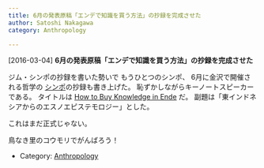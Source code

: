 ```yaml
---
title: 6月の発表原稿「エンデで知識を買う方法」の抄録を完成させた
author: Satoshi Nakagawa
category: Anthropology

---
```


[2016-03-04] **6月の発表原稿「エンデで知識を買う方法」の抄録を完成させた** 

 ジム・シンポの抄録を書いた勢いで
もうひとつのシンポ、
6月に金沢で開催される哲学の
[シンポ](http://philevents.org/event/show/17921)の抄録も書き上げた。
恥ずかしながらキーノートスピーカーである。
タイトルは
[How to Buy Knowledge in Ende](/~satoshi/anthrop/works/paper-2/mbeo.html) だ。
副題は「東インドネシアからのエスノエピステモロジー」とした。

 これはまだ正式じゃない。

 鳥なき里のコウモリでがんばろう！

- Category: [Anthropology](https://merapano.github.io/categories.html#Anthropology)

